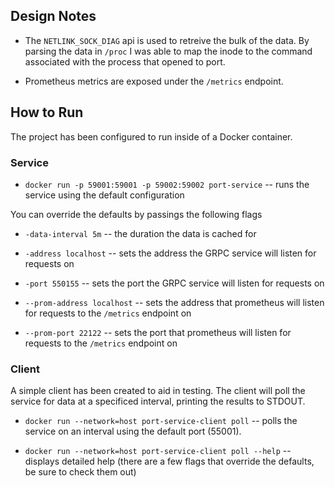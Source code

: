 ## Design Notes

- The `NETLINK_SOCK_DIAG` api is used to retreive the bulk of the data. By parsing the data in `/proc` I was able to map the inode to the command associated with the process that opened to port.

- Prometheus metrics are exposed under the `/metrics` endpoint.


## How to Run

The project has been configured to run inside of a Docker container.

### Service

- `docker run -p 59001:59001 -p 59002:59002 port-service` -- runs the service using the default configuration

You can override the defaults by passings the following flags

- `-data-interval 5m` -- the duration the data is cached for

- `-address localhost` -- sets the address the GRPC service will listen for requests on

- `-port 550155` -- sets the port the GRPC service will listen for requests on

- `--prom-address localhost` -- sets the address that prometheus will listen for requests to the `/metrics` endpoint on

- `--prom-port 22122` -- sets the port that prometheus will listen for requests to the `/metrics` endpoint on

### Client

A simple client has been created to aid in testing. The client will poll the service for data at a specificed interval, printing the results to STDOUT.

- `docker run --network=host port-service-client poll` -- polls the service on an interval using the default port (55001).

- `docker run --network=host port-service-client poll --help` -- displays detailed help (there are a few flags that override the defaults, be sure to check them out)